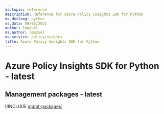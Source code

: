 ```yaml
---
ms.topic: reference
description: Reference for Azure Policy Insights SDK for Python
ms.devlang: python
ms.data: 08/05/2022
author: lmazuel
ms.author: lmazuel
ms.service: policyinsights
title: Azure Policy Insights SDK for Python
---
```

# Azure Policy Insights SDK for Python - latest

## Management packages - latest
[!INCLUDE [mgmt-packages](policy-insights-mgmt-index.md)]